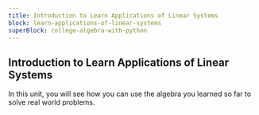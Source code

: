 ```yaml
---
title: Introduction to Learn Applications of Linear Systems
block: learn-applications-of-linear-systems
superBlock: college-algebra-with-python
---
```


## Introduction to Learn Applications of Linear Systems

In this unit, you will see how you can use the algebra you learned so far to solve real world problems.
